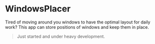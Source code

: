 # WindowsPlacer
Tired of moving around you windows to have the optimal layout for daily work? This app can store positions of windows and keep them in place. 

> Just started and under heavy development.
